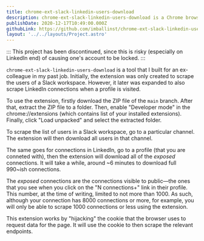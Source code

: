 ```yaml
---
title: chrome-ext-slack-linkedin-users-download
description: chrome-ext-slack-linkedin-users-download is a Chrome browser extensions to download Slack workspace users and LinkedIn connections.
publishDate: 2020-12-17T10:49:00.000Z
githubLink: https://github.com/imballinst/chrome-ext-slack-linkedin-users-download
layout: '../../layouts/Project.astro'
---
```


:::
This project has been discontinued, since this is risky (especially on LinkedIn end) of causing one's account to be locked.
:::

`chrome-ext-slack-linkedin-users-download` is a tool that I built for an ex-colleague in my past job. Initially, the extension was only created to scrape the users of a Slack workspace. However, it later was expanded to also scrape LinkedIn connections when a profile is visited.

To use the extension, firstly download the ZIP file of the `main` branch. After that, extract the ZIP file to a folder. Then, enable "Developer mode" in the chrome://extensions (which contains list of your installed extensions). Finally, click "Load unpacked" and select the extracted folder.

To scrape the list of users in a Slack workspace, go to a particular channel. The extension will then download all users in that channel.

The same goes for connections in LinkedIn, go to a profile (that you are conneted with), then the extension will download all of the _exposed_ connections. It will take a while, around ~6 minutes to download full 990~ish connections.

The _exposed_ connections are the connections visible to public—the ones that you see when you click on the "N connections+" link in their profile. This number, at the time of writing, limited to not more than 1000. As such, although your connection has 8000 connections or more, for example, you will only be able to scrape 1000 connections or less using the extension.

This extension works by "hijacking" the cookie that the browser uses to request data for the page. It will use the cookie to then scrape the relevant endpoints.
